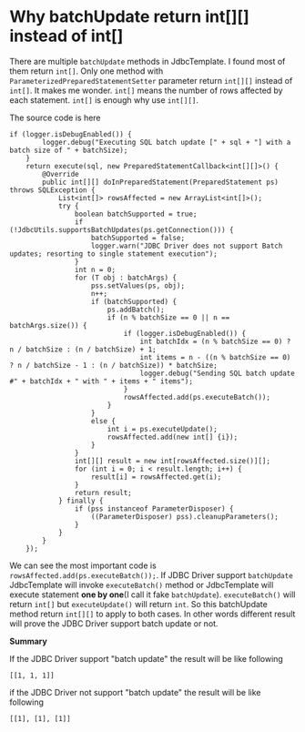 # Why batchUpdate return int[][] instead of int[]
There are multiple ``batchUpdate`` methods in JdbcTemplate. I found most of them return ``int[]``. Only
one method with ``ParameterizedPreparedStatementSetter`` parameter return ``int[][]`` instead of ``int[]``.
It makes me wonder. ``int[]`` means the number of rows affected by each statement. ``int[]`` is enough
why use ``int[][]``.

The source code is here
```
if (logger.isDebugEnabled()) {
        logger.debug("Executing SQL batch update [" + sql + "] with a batch size of " + batchSize);
    }
    return execute(sql, new PreparedStatementCallback<int[][]>() {
        @Override
        public int[][] doInPreparedStatement(PreparedStatement ps) throws SQLException {
            List<int[]> rowsAffected = new ArrayList<int[]>();
            try {
                boolean batchSupported = true;
                if (!JdbcUtils.supportsBatchUpdates(ps.getConnection())) {
                    batchSupported = false;
                    logger.warn("JDBC Driver does not support Batch updates; resorting to single statement execution");
                }
                int n = 0;
                for (T obj : batchArgs) {
                    pss.setValues(ps, obj);
                    n++;
                    if (batchSupported) {
                        ps.addBatch();
                        if (n % batchSize == 0 || n == batchArgs.size()) {
                            if (logger.isDebugEnabled()) {
                                int batchIdx = (n % batchSize == 0) ? n / batchSize : (n / batchSize) + 1;
                                int items = n - ((n % batchSize == 0) ? n / batchSize - 1 : (n / batchSize)) * batchSize;
                                logger.debug("Sending SQL batch update #" + batchIdx + " with " + items + " items");
                            }
                            rowsAffected.add(ps.executeBatch());
                        }
                    }
                    else {
                        int i = ps.executeUpdate();
                        rowsAffected.add(new int[] {i});
                    }
                }
                int[][] result = new int[rowsAffected.size()][];
                for (int i = 0; i < result.length; i++) {
                    result[i] = rowsAffected.get(i);
                }
                return result;
            } finally {
                if (pss instanceof ParameterDisposer) {
                    ((ParameterDisposer) pss).cleanupParameters();
                }
            }
        }
    });
```

We can see the most important code is ``rowsAffected.add(ps.executeBatch());``. If JDBC Driver support
``batchUpdate`` JdbcTemplate will invoke ``executeBatch()`` method or JdbcTemplate will execute statement
**one by one**(I call it fake ``batchUpdate``). ``executeBatch()`` will return ``int[]`` but ``executeUpdate()``
will return ``int``. So this batchUpdate method return ``int[][]`` to apply to both cases. In other words different result will 
prove the JDBC Driver support batch update or not.

**Summary**

If the JDBC Driver support "batch update" the result will be like following
```
[[1, 1, 1]]
```
if the JDBC Driver not support "batch update" the result will be like following
```
[[1], [1], [1]]
```
